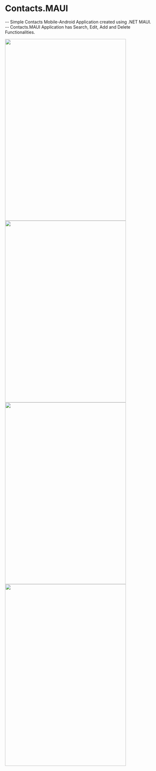 # Contacts.MAUI
-- Simple Contacts Mobile-Android Application created using .NET MAUI.
<br/>
-- Contacts.MAUI Application has Search, Edit, Add and Delete Functionalities.

<img src="https://github.com/RuslanEyvazli/Contacts-Maui-Application/assets/49480215/1fab70f0-71ce-4600-9f14-9bc9e79c371a" width="400" height="600"/>
<img src="https://github.com/RuslanEyvazli/Contacts-Maui-Application/assets/49480215/b9e1e1fe-623d-4c7f-b92e-6ec6a4e6a548" width="400" height="600"/>
<img src="https://github.com/RuslanEyvazli/Contacts-Maui-Application/assets/49480215/275e9a00-a4a9-49c7-965c-87ab5d69e855" width="400" height="600"/>
<img src="https://github.com/RuslanEyvazli/Contacts-Maui-Application/assets/49480215/c8489af6-154b-484e-8a01-d0be4ae143bb" width="400" height="600"/>


